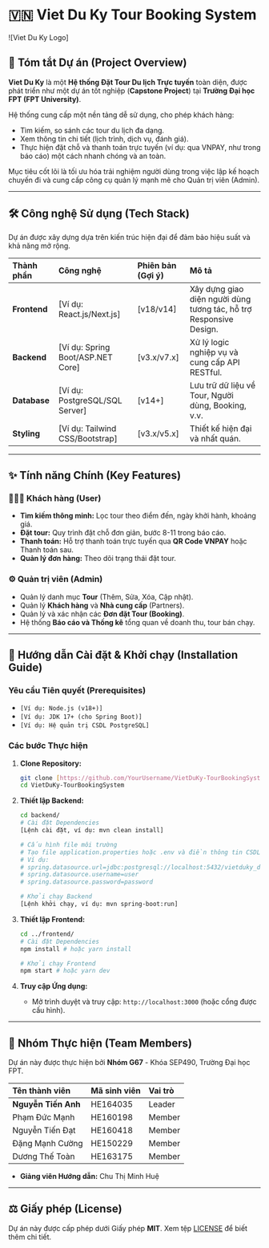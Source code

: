 # 🇻🇳 Viet Du Ky Tour Booking System

![Viet Du Ky Logo] 

## 🌟 Tóm tắt Dự án (Project Overview)

**Viet Du Ky** là một **Hệ thống Đặt Tour Du lịch Trực tuyến** toàn diện, được phát triển như một dự án tốt nghiệp (**Capstone Project**) tại **Trường Đại học FPT (FPT University)**.

Hệ thống cung cấp một nền tảng dễ sử dụng, cho phép khách hàng:
* Tìm kiếm, so sánh các tour du lịch đa dạng.
* Xem thông tin chi tiết (lịch trình, dịch vụ, đánh giá).
* Thực hiện đặt chỗ và thanh toán trực tuyến (ví dụ: qua VNPAY, như trong báo cáo) một cách nhanh chóng và an toàn.

Mục tiêu cốt lõi là tối ưu hóa trải nghiệm người dùng trong việc lập kế hoạch chuyến đi và cung cấp công cụ quản lý mạnh mẽ cho Quản trị viên (Admin).

---

## 🛠️ Công nghệ Sử dụng (Tech Stack)

Dự án được xây dựng dựa trên kiến trúc hiện đại để đảm bảo hiệu suất và khả năng mở rộng.

| Thành phần | Công nghệ | Phiên bản (Gợi ý) | Mô tả |
| :--- | :--- | :--- | :--- |
| **Frontend** | [Ví dụ: React.js/Next.js] | [v18/v14] | Xây dựng giao diện người dùng tương tác, hỗ trợ Responsive Design. |
| **Backend** | [Ví dụ: Spring Boot/ASP.NET Core] | [v3.x/v7.x] | Xử lý logic nghiệp vụ và cung cấp API RESTful. |
| **Database** | [Ví dụ: PostgreSQL/SQL Server] | [v14+] | Lưu trữ dữ liệu về Tour, Người dùng, Booking, v.v. |
| **Styling** | [Ví dụ: Tailwind CSS/Bootstrap] | [v3.x/v5.x] | Thiết kế hiện đại và nhất quán. |

---

## ✨ Tính năng Chính (Key Features)

### 🧑‍🤝‍🧑 Khách hàng (User)
* **Tìm kiếm thông minh:** Lọc tour theo điểm đến, ngày khởi hành, khoảng giá.
* **Đặt tour:** Quy trình đặt chỗ đơn giản, bước 8-11 trong báo cáo.
* **Thanh toán:** Hỗ trợ thanh toán trực tuyến qua **QR Code VNPAY** hoặc Thanh toán sau.
* **Quản lý đơn hàng:** Theo dõi trạng thái đặt tour.

### ⚙️ Quản trị viên (Admin)
* Quản lý danh mục **Tour** (Thêm, Sửa, Xóa, Cập nhật).
* Quản lý **Khách hàng** và **Nhà cung cấp** (Partners).
* Quản lý và xác nhận các **Đơn đặt Tour (Booking)**.
* Hệ thống **Báo cáo và Thống kê** tổng quan về doanh thu, tour bán chạy.

---

## 🚀 Hướng dẫn Cài đặt & Khởi chạy (Installation Guide)

### Yêu cầu Tiên quyết (Prerequisites)

* `[Ví dụ: Node.js (v18+)]`
* `[Ví dụ: JDK 17+ (cho Spring Boot)]`
* `[Ví dụ: Hệ quản trị CSDL PostgreSQL]`

### Các bước Thực hiện

1.  **Clone Repository:**
    ```bash
    git clone [https://github.com/YourUsername/VietDuKy-TourBookingSystem.git](https://github.com/YourUsername/VietDuKy-TourBookingSystem.git)
    cd VietDuKy-TourBookingSystem
    ```

2.  **Thiết lập Backend:**
    ```bash
    cd backend/
    # Cài đặt Dependencies
    [Lệnh cài đặt, ví dụ: mvn clean install]
    
    # Cấu hình file môi trường
    # Tạo file application.properties hoặc .env và điền thông tin CSDL
    # Ví dụ:
    # spring.datasource.url=jdbc:postgresql://localhost:5432/vietduky_db
    # spring.datasource.username=user
    # spring.datasource.password=password

    # Khởi chạy Backend
    [Lệnh khởi chạy, ví dụ: mvn spring-boot:run]
    ```

3.  **Thiết lập Frontend:**
    ```bash
    cd ../frontend/
    # Cài đặt Dependencies
    npm install # hoặc yarn install
    
    # Khởi chạy Frontend
    npm start # hoặc yarn dev
    ```

4.  **Truy cập Ứng dụng:**
    * Mở trình duyệt và truy cập: `http://localhost:3000` (hoặc cổng được cấu hình).

---

## 👥 Nhóm Thực hiện (Team Members)

Dự án này được thực hiện bởi **Nhóm G67** - Khóa SEP490, Trường Đại học FPT.

| Tên thành viên | Mã sinh viên | Vai trò |
| :--- | :--- | :--- |
| **Nguyễn Tiến Anh** | HE164035 | Leader |
| Phạm Đức Mạnh | HE160198 | Member |
| Nguyễn Tiến Đạt | HE160418 | Member |
| Đặng Mạnh Cường | HE150229 | Member |
| Dương Thế Toàn | HE163175 | Member |

* **Giảng viên Hướng dẫn:** Chu Thị Minh Huệ

---

## ⚖️ Giấy phép (License)

Dự án này được cấp phép dưới Giấy phép **MIT**. Xem tệp [LICENSE](LICENSE) để biết thêm chi tiết.
